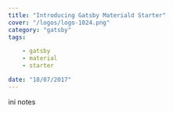 ```yaml
---
title: "Introducing Gatsby Materiald Starter"
cover: "/logos/logo-1024.png"
category: "gatsby"
tags:

    - gatsby
    - material
    - starter

date: "18/07/2017"
---
```


ini notes